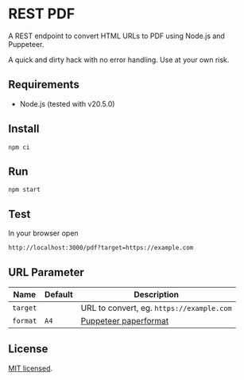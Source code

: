 # REST PDF

A REST endpoint to convert HTML URLs to PDF using Node.js and Puppeteer.

A quick and dirty hack with no error handling. Use at your own risk.

## Requirements

- Node.js (tested with v20.5.0)

## Install

````
npm ci
````

## Run

````
npm start
````

## Test

In your browser open

````
http://localhost:3000/pdf?target=https://example.com
````

## URL Parameter

| Name     | Default | Description |
| -------- | ------- | ----------- |
| `target` |         | URL to convert, eg. `https://example.com` |
| `format` | `A4`    | [Puppeteer paperformat](https://pptr.dev/api/puppeteer.paperformat) |

## License

[MIT licensed](https://en.wikipedia.org/wiki/MIT_License).
